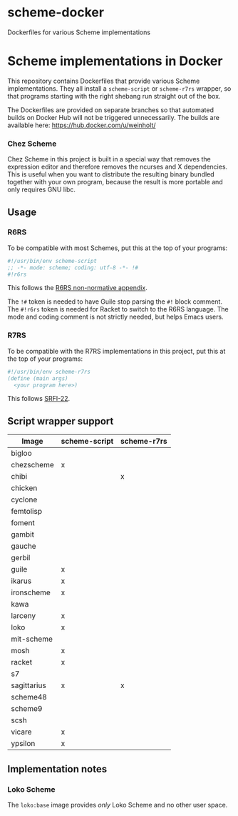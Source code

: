 # scheme-docker
Dockerfiles for various Scheme implementations

# Scheme implementations in Docker

This repository contains Dockerfiles that provide various Scheme
implementations. They all install a `scheme-script` or `scheme-r7rs`
wrapper, so that programs starting with the right shebang run straight
out of the box.

The Dockerfiles are provided on separate branches so that automated
builds on Docker Hub will not be triggered unnecessarily. The builds
are available here: https://hub.docker.com/u/weinholt/


### Chez Scheme

Chez Scheme in this project is built in a special way that removes the
expression editor and therefore removes the ncurses and X
dependencies. This is useful when you want to distribute the resulting
binary bundled together with your own program, because the result is
more portable and only requires GNU libc.



## Usage

### R6RS

To be compatible with most Schemes, put this at the top of your
programs:

```Scheme
#!/usr/bin/env scheme-script
;; -*- mode: scheme; coding: utf-8 -*- !#
#!r6rs
```

This follows the [R6RS non-normative appendix](http://www.r6rs.org/final/html/r6rs-app/r6rs-app-Z-H-6.html#node_sec_D.1).

The `!#` token is needed to have Guile stop parsing the `#!` block
comment. The `#!r6rs` token is needed for Racket to switch to the R6RS
language. The mode and coding comment is not strictly needed, but
helps Emacs users.

### R7RS

To be compatible with the R7RS implementations in this project, put
this at the top of your programs:

```Scheme
#!/usr/bin/env scheme-r7rs
(define (main args)
  <your program here>)
```

This follows [SRFI-22](https://srfi.schemers.org/srfi-22/).

## Script wrapper support

Image        | scheme-script   | scheme-r7rs
------------ | --------------- | --------------
bigloo       |                 |
chezscheme   | x               |
chibi        |                 | x
chicken      |                 |
cyclone      |                 |
femtolisp    |                 |
foment       |                 |
gambit       |                 |
gauche       |                 |
gerbil       |                 |
guile        | x               |
ikarus       | x               |
ironscheme   | x               |
kawa         |                 |
larceny      | x               |
loko         | x               |
mit-scheme   |                 |
mosh         | x               |
racket       | x               |
s7           |                 |
sagittarius  | x               | x
scheme48     |                 |
scheme9      |                 |
scsh         |                 |
vicare       | x               |
ypsilon      | x               |

## Implementation notes


### Loko Scheme

The `loko:base` image provides *only* Loko Scheme and no other user
space.
